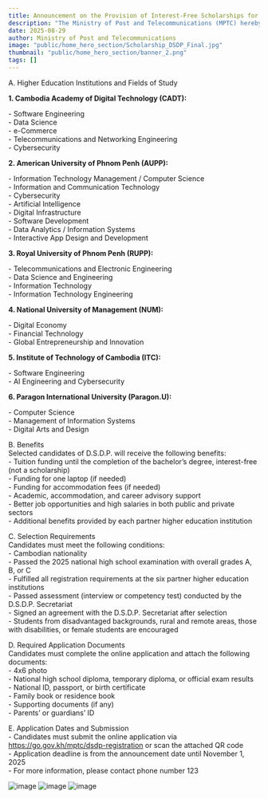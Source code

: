 ```yaml
---
title: Announcement on the Provision of Interest-Free Scholarships for Bachelor’s Degree Studies in Digital Technology through the “Digital Skills Development Program”
description: "The Ministry of Post and Telecommunications (MPTC) hereby informs all students and the public that, in order to support the development of digital human capital and respond to the needs of economic, social, and digital government development, as well as supplement the implementation of “Digital Talent Scholarship Program” MPTC, the Ministry has established the “Digital Skills Development Program (D.S.D.P.)”, known in English as Digital Skill Development Program (D.S.D.P) This program provides interest-free educational funding (financial assistance) rather than a scholarship (Financial Aid without Interest). For the academic year 2025–2026, MPTC will evaluate and select candidates who have passed the 2025 national high school examination and wish to pursue a bachelor’s degree in digital technology at the six partner higher education institutions of D.S.D.P., following the attached programs, requirements, and benefits:"
date: 2025-08-29
author: Ministry of Post and Telecommunications
image: "public/home_hero_section/Scholarship_DSDP_Final.jpg"
thumbnail: "public/home_hero_section/banner_2.png"
tags: []
---
```


<span class="text-primary font-semibold">A. Higher Education Institutions and Fields of Study</span>

**1. Cambodia Academy of Digital Technology (CADT):**

\- Software Engineering  
\- Data Science  
\- e-Commerce  
\- Telecommunications and Networking Engineering  
\- Cybersecurity

**2. American University of Phnom Penh (AUPP):**

\- Information Technology Management / Computer Science  
\- Information and Communication Technology  
\- Cybersecurity  
\- Artificial Intelligence  
\- Digital Infrastructure  
\- Software Development  
\- Data Analytics / Information Systems  
\- Interactive App Design and Development

**3. Royal University of Phnom Penh (RUPP):**

\- Telecommunications and Electronic Engineering  
\- Data Science and Engineering  
\- Information Technology  
\- Information Technology Engineering

**4. National University of Management (NUM):**

\- Digital Economy  
\- Financial Technology  
\- Global Entrepreneurship and Innovation

**5. Institute of Technology of Cambodia (ITC):**

\- Software Engineering  
\- AI Engineering and Cybersecurity

**6. Paragon International University (Paragon.U):**

\- Computer Science  
\- Management of Information Systems  
\- Digital Arts and Design

<span class="text-primary font-semibold">B. Benefits</span>  
Selected candidates of D.S.D.P. will receive the following benefits:  
\- Tuition funding until the completion of the bachelor’s degree, interest-free (not a scholarship)  
\- Funding for one laptop (if needed)  
\- Funding for accommodation fees (if needed)  
\- Academic, accommodation, and career advisory support  
\- Better job opportunities and high salaries in both public and private sectors  
\- Additional benefits provided by each partner higher education institution

<span class="text-primary font-semibold">C. Selection Requirements</span>  
Candidates must meet the following conditions:  
\- Cambodian nationality  
\- Passed the 2025 national high school examination with overall grades A, B, or C  
\- Fulfilled all registration requirements at the six partner higher education institutions  
\- Passed assessment (interview or competency test) conducted by the D.S.D.P. Secretariat  
\- Signed an agreement with the D.S.D.P. Secretariat after selection  
\- Students from disadvantaged backgrounds, rural and remote areas, those with disabilities, or female students are encouraged

<span class="text-primary font-semibold">D. Required Application Documents</span>  
Candidates must complete the online application and attach the following documents:  
\- 4x6 photo  
\- National high school diploma, temporary diploma, or official exam results  
\- National ID, passport, or birth certificate  
\- Family book or residence book  
\- Supporting documents (if any)  
\- Parents’ or guardians’ ID

<span class="text-primary font-semibold">E. Application Dates and Submission</span>  
\- Candidates must submit the online application via https://go.gov.kh/mptc/dsdp-registration or scan the attached QR code  
\- Application deadline is from the announcement date until November 1, 2025  
\- For more information, please contact phone number 123

![image](/home_hero_section/Scholarship_DSDP_form_1.jpg)
![image](/home_hero_section/Scholarship_DSDP_form_2.jpg)
![image](/home_hero_section/Scholarship_DSDP_form_3.jpg)
